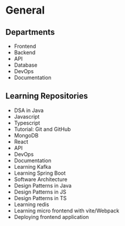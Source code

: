# General

## Departments

- Frontend
- Backend
- API
- Database
- DevOps
- Documentation

## Learning Repositories

- DSA in Java
- Javascript
- Typescript
- Tutorial: Git and GitHub
- MongoDB
- React
- API
- DevOps
- Documentation
- Learning Kafka
- Learning Spring Boot
- Software Architecture
- Design Patterns in Java
- Design Patterns in JS
- Design Patterns in TS
- Learning redis
- Learning micro frontend with vite/Webpack
- Deploying frontend application
 



















